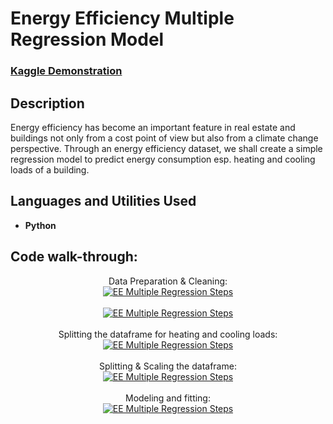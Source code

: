 # Energy Efficiency Multiple Regression Model

### [Kaggle Demonstration](https://www.kaggle.com/code/dvd1587/simple-energy-efficiency-multiple-regression-model)

<h2>Description</h2>
Energy efficiency has become an important feature in real estate and buildings not only from a cost point of view but also from a climate change perspective. Through an energy efficiency dataset, we shall create a simple regression model to predict energy consumption esp. heating and cooling loads of a building.
<br />

<h2>Languages and Utilities Used</h2>

- <b>Python</b> 

<h2>Code walk-through:</h2>

<p align="center">
Data Preparation & Cleaning: <br/>
<a href="https://imgur.com/UCGwT4X"><img src="https://i.imgur.com/UCGwT4X.jpg" alt="EE Multiple Regression Steps" /></a>
<br />
<br />
<a href="https://imgur.com/Wlpe4dD"><img src="https://i.imgur.com/Wlpe4dD.jpg" alt="EE Multiple Regression Steps" /></a>
<br />
<br />
Splitting the dataframe for heating and cooling loads: <br/>
<a href="https://imgur.com/yfjLZXh"><img src="https://i.imgur.com/yfjLZXh.jpg" alt="EE Multiple Regression Steps" /></a>
<br />
<br />
Splitting & Scaling the dataframe: <br/>
<a href="https://imgur.com/esWr22Y"><img src="https://i.imgur.com/esWr22Y.jpg" alt="EE Multiple Regression Steps" /></a>
<br />
<br />
Modeling and fitting: <br/>
<a href="https://imgur.com/0brX9sU"><img src="https://i.imgur.com/0brX9sU.jpg" alt="EE Multiple Regression Steps" /></a>
</p>

<!--
 ```diff
- text in red
+ text in green
! text in orange
# text in gray
@@ text in purple (and bold)@@
```
--!>
